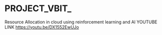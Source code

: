 # PROJECT_VBIT_
Resource Allocation in cloud using reinforcement learning and AI 
YOUTUBE LINK
https://youtu.be/DX1552EwUJo

